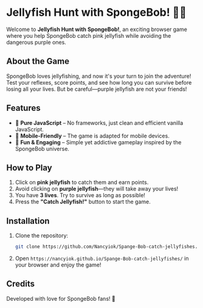 # Jellyfish Hunt with SpongeBob! 🌊🪼
Welcome to **Jellyfish Hunt with SpongeBob!**, an exciting browser game where you help SpongeBob catch pink jellyfish while avoiding the dangerous purple ones.

## About the Game
SpongeBob loves jellyfishing, and now it's your turn to join the adventure! Test your reflexes, score points, and see how long you can survive before losing all your lives. But be careful—purple jellyfish are not your friends!

## Features
- 💪 **Pure JavaScript** – No frameworks, just clean and efficient vanilla JavaScript.
- 📱 **Mobile-Friendly** – The game is adapted for mobile devices.
- 💜 **Fun & Engaging** – Simple yet addictive gameplay inspired by the SpongeBob universe.

## How to Play
1. Click on **pink jellyfish** to catch them and earn points.
2. Avoid clicking on **purple jellyfish**—they will take away your lives!
3. You have **3 lives**. Try to survive as long as possible!
4. Press the **"Catch Jellyfish!"** button to start the game.

## Installation
1. Clone the repository:
   ```bash
   git clone https://github.com/Nancyiok/Spange-Bob-catch-jellyfishes.git
   ```
2. Open `https://nancyiok.github.io/Spange-Bob-catch-jellyfishes/` in your browser and enjoy the game!

## Credits
Developed with love for SpongeBob fans! 🌟
